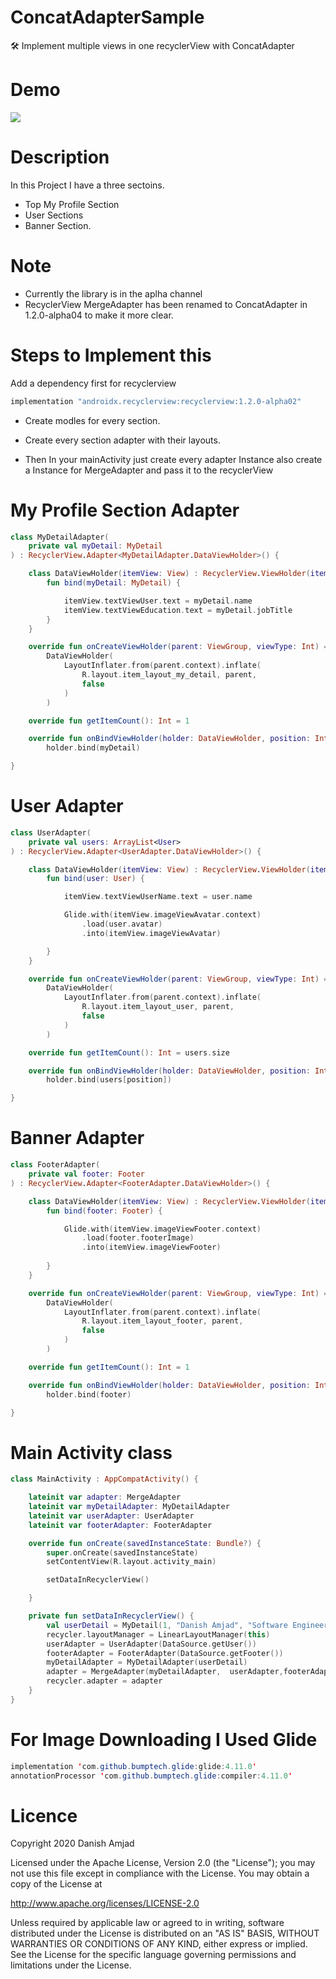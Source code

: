 # ConcatAdapterSample 
🛠 Implement multiple views in one recyclerView with ConcatAdapter 

# Demo
![](result.gif)

# Description

In this Project I have a three sectoins.

* Top My Profile Section
* User Sections
* Banner Section.

# Note

* Currently the library is in the aplha channel
* RecyclerView MergeAdapter has been renamed to ConcatAdapter in 1.2.0-alpha04 to make it more clear.

# Steps to Implement this

Add a dependency first for recyclerview
``` Java
implementation "androidx.recyclerview:recyclerview:1.2.0-alpha02"
```

* Create modles for every section.

* Create every section adapter with their layouts.

* Then In your mainActivity just create every adapter Instance also create a Instance for MergeAdapter and pass it to the recyclerView

# My Profile Section Adapter

``` Kotlin
class MyDetailAdapter(
    private val myDetail: MyDetail
) : RecyclerView.Adapter<MyDetailAdapter.DataViewHolder>() {

    class DataViewHolder(itemView: View) : RecyclerView.ViewHolder(itemView) {
        fun bind(myDetail: MyDetail) {

            itemView.textViewUser.text = myDetail.name
            itemView.textViewEducation.text = myDetail.jobTitle
        }
    }

    override fun onCreateViewHolder(parent: ViewGroup, viewType: Int) =
        DataViewHolder(
            LayoutInflater.from(parent.context).inflate(
                R.layout.item_layout_my_detail, parent,
                false
            )
        )

    override fun getItemCount(): Int = 1

    override fun onBindViewHolder(holder: DataViewHolder, position: Int) =
        holder.bind(myDetail)

}
```
# User Adapter

``` Kotlin
class UserAdapter(
    private val users: ArrayList<User>
) : RecyclerView.Adapter<UserAdapter.DataViewHolder>() {

    class DataViewHolder(itemView: View) : RecyclerView.ViewHolder(itemView) {
        fun bind(user: User) {

            itemView.textViewUserName.text = user.name

            Glide.with(itemView.imageViewAvatar.context)
                .load(user.avatar)
                .into(itemView.imageViewAvatar)

        }
    }

    override fun onCreateViewHolder(parent: ViewGroup, viewType: Int) =
        DataViewHolder(
            LayoutInflater.from(parent.context).inflate(
                R.layout.item_layout_user, parent,
                false
            )
        )

    override fun getItemCount(): Int = users.size

    override fun onBindViewHolder(holder: DataViewHolder, position: Int) =
        holder.bind(users[position])

}
```

# Banner Adapter

``` Kotlin
class FooterAdapter(
    private val footer: Footer
) : RecyclerView.Adapter<FooterAdapter.DataViewHolder>() {

    class DataViewHolder(itemView: View) : RecyclerView.ViewHolder(itemView) {
        fun bind(footer: Footer) {

            Glide.with(itemView.imageViewFooter.context)
                .load(footer.footerImage)
                .into(itemView.imageViewFooter)
            
        }
    }

    override fun onCreateViewHolder(parent: ViewGroup, viewType: Int) =
        DataViewHolder(
            LayoutInflater.from(parent.context).inflate(
                R.layout.item_layout_footer, parent,
                false
            )
        )

    override fun getItemCount(): Int = 1

    override fun onBindViewHolder(holder: DataViewHolder, position: Int) =
        holder.bind(footer)

}
```
# Main Activity class

``` Kotlin
class MainActivity : AppCompatActivity() {

    lateinit var adapter: MergeAdapter
    lateinit var myDetailAdapter: MyDetailAdapter
    lateinit var userAdapter: UserAdapter
    lateinit var footerAdapter: FooterAdapter

    override fun onCreate(savedInstanceState: Bundle?) {
        super.onCreate(savedInstanceState)
        setContentView(R.layout.activity_main)

        setDataInRecyclerView()

    }

    private fun setDataInRecyclerView() {
        val userDetail = MyDetail(1, "Danish Amjad", "Software Engineer Android Developer")
        recycler.layoutManager = LinearLayoutManager(this)
        userAdapter = UserAdapter(DataSource.getUser())
        footerAdapter = FooterAdapter(DataSource.getFooter())
        myDetailAdapter = MyDetailAdapter(userDetail)
        adapter = MergeAdapter(myDetailAdapter,  userAdapter,footerAdapter)
        recycler.adapter = adapter
    }
}
```

# For Image Downloading I Used Glide

``` Java
implementation 'com.github.bumptech.glide:glide:4.11.0'
annotationProcessor 'com.github.bumptech.glide:compiler:4.11.0'
```

# Licence
Copyright 2020 Danish Amjad

Licensed under the Apache License, Version 2.0 (the "License"); you may not use this file except in compliance with the License. You may obtain a copy of the License at

http://www.apache.org/licenses/LICENSE-2.0

Unless required by applicable law or agreed to in writing, software distributed under the License is distributed on an "AS IS" BASIS, WITHOUT WARRANTIES OR CONDITIONS OF ANY KIND, either express or implied. See the License for the specific language governing permissions and limitations under the License.
